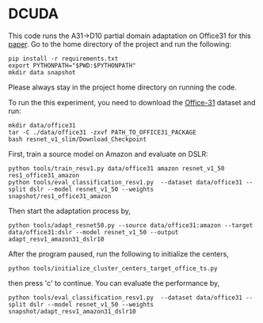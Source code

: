 # DCUDA
This code runs the A31->D10 partial domain adaptation on Office31 for this [paper](https://arxiv.org/abs/1905.13331). Go to the home directory of the project and run the following:

```
pip install -r requirements.txt
export PYTHONPATH="$PWD:$PYTHONPATH"
mkdir data snapshot
```

Please always stay in the project home directory on running the code.

To run the this experiment, you need to download the [Office-31](https://people.eecs.berkeley.edu/~jhoffman/domainadapt) dataset and run:

```
mkdir data/office31
tar -C ./data/office31 -zxvf PATH_TO_OFFICE31_PACKAGE
bash resnet_v1_slim/Download_Checkpoint 
```

First, train a source model on Amazon and evaluate on DSLR:

```
python tools/train_resv1.py data/office31 amazon resnet_v1_50 res1_office31_amazon
python tools/eval_classification_resv1.py  --dataset data/office31 --split dslr --model resnet_v1_50 --weights snapshot/res1_office31_amazon
```

Then start the adaptation process by,

```
python tools/adapt_resnet50.py --source data/office31:amazon --target data/office31:dslr --model resnet_v1_50 --output adapt_resv1_amazon31_dslr10
```

After the program paused, run the following to initialize the centers,

```
python tools/initialize_cluster_centers_target_office_ts.py  
```

then press 'c' to continue. You can evaluate the performance by,

```
python tools/eval_classification_resv1.py  --dataset data/office31 --split dslr --model resnet_v1_50 --weights snapshot/adapt_resv1_amazon31_dslr10
```
